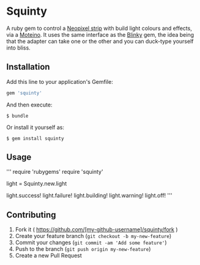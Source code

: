 # Squinty

A ruby gem to control a [Neopixel strip](http://www.adafruit.com/category/168) with build light colours and effects, via a [Moteino](http://lowpowerlab.com/moteino/). It uses the same interface as the [Blinky](https://github.com/perryn/blinky) gem, the idea being that the adapter can take one or the other and you can duck-type yourself into bliss.

## Installation

Add this line to your application's Gemfile:

```ruby
gem 'squinty'
```

And then execute:

    $ bundle

Or install it yourself as:

    $ gem install squinty

## Usage

'''
require 'rubygems'
require 'squinty'

light = Squinty.new.light

light.success!
light.failure!
light.building!
light.warning!
light.off!
'''

## Contributing

1. Fork it ( https://github.com/[my-github-username]/squinty/fork )
2. Create your feature branch (`git checkout -b my-new-feature`)
3. Commit your changes (`git commit -am 'Add some feature'`)
4. Push to the branch (`git push origin my-new-feature`)
5. Create a new Pull Request
